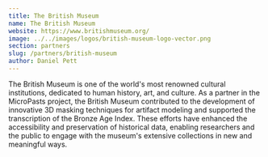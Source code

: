 ```yaml
---
title: The British Museum
name: The British Museum
website: https://www.britishmuseum.org/
image: ../../images/logos/british-museum-logo-vector.png
section: partners
slug: /partners/british-museum
author: Daniel Pett
---
```


The British Museum is one of the world's most renowned cultural institutions, dedicated to human history, art, and culture. As a partner in the MicroPasts project, the British Museum contributed to the development of innovative 3D masking techniques for artifact modeling and supported the transcription of the Bronze Age Index. These efforts have enhanced the accessibility and preservation of historical data, enabling researchers and the public to engage with the museum's extensive collections in new and meaningful ways.